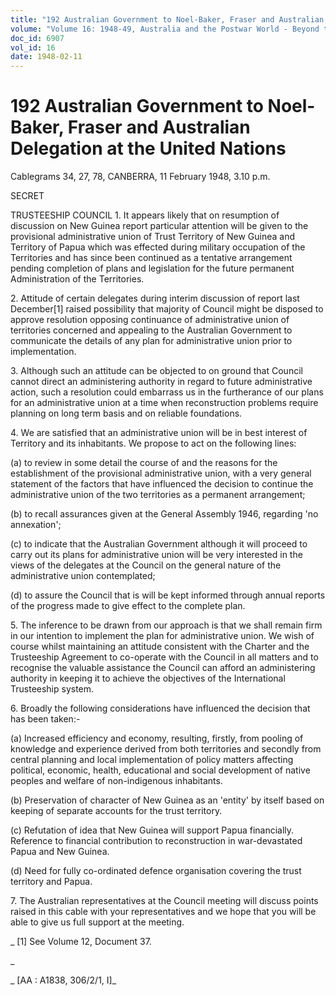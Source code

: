 ```yaml
---
title: "192 Australian Government to Noel-Baker, Fraser and Australian Delegation at the United Nations"
volume: "Volume 16: 1948-49, Australia and the Postwar World - Beyond the Region"
doc_id: 6907
vol_id: 16
date: 1948-02-11
---
```


# 192 Australian Government to Noel-Baker, Fraser and Australian Delegation at the United Nations

Cablegrams 34, 27, 78, CANBERRA, 11 February 1948, 3.10 p.m.

SECRET

TRUSTEESHIP COUNCIL 1. It appears likely that on resumption of discussion on New Guinea report particular attention will be given to the provisional administrative union of Trust Territory of New Guinea and Territory of Papua which was effected during military occupation of the Territories and has since been continued as a tentative arrangement pending completion of plans and legislation for the future permanent Administration of the Territories.

2\. Attitude of certain delegates during interim discussion of report last December[1] raised possibility that majority of Council might be disposed to approve resolution opposing continuance of administrative union of territories concerned and appealing to the Australian Government to communicate the details of any plan for administrative union prior to implementation.

3\. Although such an attitude can be objected to on ground that Council cannot direct an administering authority in regard to future administrative action, such a resolution could embarrass us in the furtherance of our plans for an administrative union at a time when reconstruction problems require planning on long term basis and on reliable foundations.

4\. We are satisfied that an administrative union will be in best interest of Territory and its inhabitants. We propose to act on the following lines:

(a) to review in some detail the course of and the reasons for the establishment of the provisional administrative union, with a very general statement of the factors that have influenced the decision to continue the administrative union of the two territories as a permanent arrangement;

(b) to recall assurances given at the General Assembly 1946, regarding 'no annexation';

(c) to indicate that the Australian Government although it will proceed to carry out its plans for administrative union will be very interested in the views of the delegates at the Council on the general nature of the administrative union contemplated;

(d) to assure the Council that is will be kept informed through annual reports of the progress made to give effect to the complete plan.

5\. The inference to be drawn from our approach is that we shall remain firm in our intention to implement the plan for administrative union. We wish of course whilst maintaining an attitude consistent with the Charter and the Trusteeship Agreement to co-operate with the Council in all matters and to recognise the valuable assistance the Council can afford an administering authority in keeping it to achieve the objectives of the International Trusteeship system.

6\. Broadly the following considerations have influenced the decision that has been taken:-

(a) Increased efficiency and economy, resulting, firstly, from pooling of knowledge and experience derived from both territories and secondly from central planning and local implementation of policy matters affecting political, economic, health, educational and social development of native peoples and welfare of non-indigenous inhabitants.

(b) Preservation of character of New Guinea as an 'entity' by itself based on keeping of separate accounts for the trust territory.

(c) Refutation of idea that New Guinea will support Papua financially. Reference to financial contribution to reconstruction in war-devastated Papua and New Guinea.

(d) Need for fully co-ordinated defence organisation covering the trust territory and Papua.

7\. The Australian representatives at the Council meeting will discuss points raised in this cable with your representatives and we hope that you will be able to give us full support at the meeting.

_ [1] See Volume 12, Document 37.

_

_ [AA : A1838, 306/2/1, I]_
